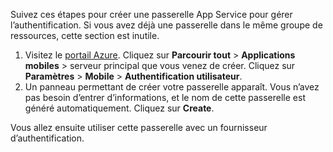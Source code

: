 
Suivez ces étapes pour créer une passerelle App Service pour gérer l’authentification. Si vous avez déjà une passerelle dans le même groupe de ressources, cette section est inutile.

1. Visitez le [portail Azure]. Cliquez sur **Parcourir tout** > **Applications mobiles** > serveur principal que vous venez de créer. Cliquez sur **Paramètres** > **Mobile** > **Authentification utilisateur**. 
2. Un panneau permettant de créer votre passerelle apparaît. Vous n’avez pas besoin d’entrer d’informations, et le nom de cette passerelle est généré automatiquement. Cliquez sur **Create**.

Vous allez ensuite utiliser cette passerelle avec un fournisseur d’authentification.

<!-- URLs. -->
[portail Azure]: https://portal.azure.com/

<!---HONumber=Nov15_HO1-->